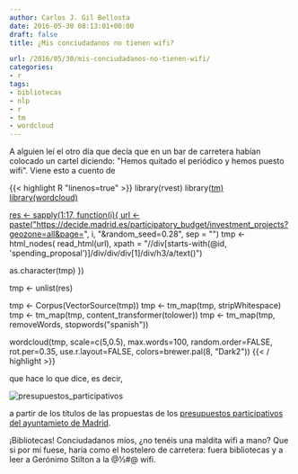 ```yaml
---
author: Carlos J. Gil Bellosta
date: 2016-05-30 08:13:01+00:00
draft: false
title: ¿Mis conciudadanos no tienen wifi?

url: /2016/05/30/mis-conciudadanos-no-tienen-wifi/
categories:
- r
tags:
- bibliotecas
- nlp
- r
- tm
- wordcloud
---
```


A alguien leí el otro día que decía que en un bar de carretera habían colocado un cartel diciendo: "Hemos quitado el periódico y hemos puesto wifi". Viene esto a cuento de

{{< highlight R "linenos=true" >}}
library(rvest)
library(<a href="http://inside-r.org/packages/cran/tm">tm)
library(wordcloud)

res <- sapply(1:17, function(i){
  url <- paste("https://decide.madrid.es/participatory_budget/investment_projects?geozone=all&page=",
  i, "&random_seed=0.28", sep = "")
  tmp <- html_nodes(
    read_html(url),
    xpath = "//div[starts-with(@id, 'spending_proposal')]/div/div/div[1]/div/h3/a/text()")

  as.character(tmp)
})

tmp <- unlist(res)

tmp <- Corpus(VectorSource(tmp))
tmp <- tm_map(tmp, stripWhitespace)
tmp <- tm_map(tmp, content_transformer(tolower))
tmp <- tm_map(tmp, removeWords, stopwords("spanish"))

wordcloud(tmp, scale=c(5,0.5),
  max.words=100,
  random.order=FALSE,
  rot.per=0.35, use.r.layout=FALSE,
  colors=brewer.pal(8, "Dark2"))
{{< / highlight >}}

que hace lo que dice, es decir,

![presupuestos_participativos](/wp-uploads/2016/05/presupuestos_participativos.png)

a partir de los títulos de las propuestas de los [presupuestos participativos del ayuntamieto de Madrid](https://decide.madrid.es/participatory_budget).

¡Bibliotecas! Conciudadanos míos, ¿no tenéis una maldita wifi a mano? Que si por mí fuese, haría como el hostelero de carretera: fuera bibliotecas y a leer a Gerónimo Stilton a la @½#@ wifi.